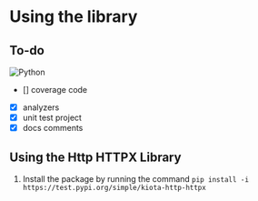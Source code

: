 # Using the library

## To-do

![Python](https://github.com/microsoft/kiota/actions/workflows/http-python-httpx/badge.svg)

- [] coverage code
- [x] analyzers
- [x] unit test project
- [x] docs comments

## Using the Http HTTPX Library

1. Install the package by running the command
`pip install -i https://test.pypi.org/simple/kiota-http-httpx`